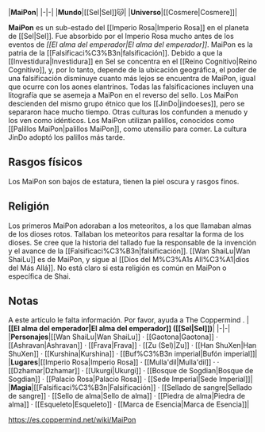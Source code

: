 

|**MaiPon**|
|-|-|
|**Mundo**|[[Sel\|Sel]]🐱︎|
|**Universo**|[[Cosmere\|Cosmere]]|

**MaiPon** es un sub-estado del [[Imperio Rosa\|Imperio Rosa]] en el planeta de [[Sel\|Sel]]. Fue absorbido por el Imperio Rosa mucho antes de los eventos de *[[El alma del emperador\|El alma del emperador]]*.
MaiPon es la patria de la [[Falsificaci%C3%B3n\|falsificación]]. Debido a que la [[Investidura\|Investidura]] en Sel se concentra en el [[Reino Cognitivo\|Reino Cognitivo]], y, por lo tanto, depende de la ubicación geográfica, el poder de una falsificación disminuye cuanto más lejos se encuentra de MaiPon, igual que ocurre con los aones elantrinos. Todas las falsificaciones incluyen una litografía que se asemeja a MaiPon en el reverso del sello.
Los MaiPon descienden del mismo grupo étnico que los [[JinDo\|jindoeses]], pero se separaron hace mucho tiempo. Otras culturas los confunden a menudo y los ven como idénticos. Los MaiPon utilizan palillos, conocidos como [[Palillos MaiPon\|palillos MaiPon]], como utensilio para comer. La cultura JinDo adoptó los palillos más tarde.

## Rasgos físicos
Los MaiPon son bajos de estatura, tienen la piel oscura y rasgos finos.

## Religión
Los primeros MaiPon adoraban a los meteoritos, a los que llamaban almas de los dioses rotos. Tallaban los meteoritos para resaltar la forma de los dioses. Se cree que la historia del tallado fue la responsable de la invención y el avance de la [[Falsificaci%C3%B3n\|falsificación]]. [[Wan ShaiLu\|Wan ShaiLu]] es de MaiPon, y sigue al [[Dios del M%C3%A1s All%C3%A1\|dios del Más Allá]]. No está claro si esta religión es común en MaiPon o específica de Shai.

## Notas

A este artículo le falta información. Por favor, ayuda a The Coppermind .
|**[[El alma del emperador\|El alma del emperador]] ([[Sel\|Sel]])**|
|-|-|
|**Personajes**|[[Wan ShaiLu\|Wan ShaiLu]] · [[Gaotona\|Gaotona]] · [[Ashravan\|Ashravan]] · [[Frava\|Frava]] · [[Zu (Sel)\|Zu]] · [[Han ShuXen\|Han ShuXen]] · [[Kurshina\|Kurshina]] · [[Buf%C3%B3n imperial\|Bufón imperial]]|
|**Lugares**|[[Imperio Rosa\|Imperio Rosa]] · [[Mulla'dil\|Mulla'dil]] ·  · [[Dzhamar\|Dzhamar]] · [[Ukurgi\|Ukurgi]] · [[Bosque de Sogdian\|Bosque de Sogdian]] · [[Palacio Rosa\|Palacio Rosa]] · [[Sede Imperial\|Sede Imperial]]|
|**Magia**|[[Falsificaci%C3%B3n\|Falsificación]] · [[Sellado de sangre\|Sellado de sangre]] · [[Sello de alma\|Sello de alma]] · [[Piedra de alma\|Piedra de alma]] · [[Esqueleto\|Esqueleto]] · [[Marca de Esencia\|Marca de Esencia]]|



https://es.coppermind.net/wiki/MaiPon